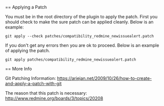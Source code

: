 == Applying a Patch

You must be in the root directory of the plugin to apply the patch.
First you should check to make the sure patch can be applied cleanly. Below is an example:

    git apply --check patches/compatibility_redmine_newissuealert.patch

If you don't get any errors then you are ok to proceed. Below is an example of applying the patch.

    git apply patches/compatibility_redmine_newissuealert.patch

== More Info

Git Patching Information: https://ariejan.net/2009/10/26/how-to-create-and-apply-a-patch-with-git

The reason that this patch is necessary: http://www.redmine.org/boards/3/topics/20208
